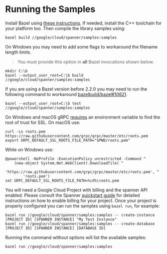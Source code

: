 # Running the Samples

Install Bazel using [these instructions][bazel-install]. If needed, install the
C++ toolchain for your platform too. Then compile the library samples using:

```console
bazel build //google/cloud/spanner/samples:samples
```

On Windows you may need to add some flags to workaround the filename length
limits.

> You must provide this option in **all** Bazel invocations shown below.

```console
mkdir C:\b
bazel --output_user_root=C:\b build //google/cloud/spanner/samples:samples
```

If you are using a Bazel version before 2.2.0 you may need to run the following command
to workaround [bazelbuild/bazel#10621](https://github.com/bazelbuild/bazel/issues/10621).

```console
bazel --output_user_root=C:\b test //google/cloud/spanner/samples:samples
```

On Windows and macOS gRPC [requires][grpc-roots-pem-bug] an environment variable
to find the root of trust for SSL. On macOS use:

```console
curl -Lo roots.pem https://raw.githubusercontent.com/grpc/grpc/master/etc/roots.pem
export GRPC_DEFAULT_SSL_ROOTS_FILE_PATH="$PWD/roots.pem"
```

While on Windows use:

```console
@powershell -NoProfile -ExecutionPolicy unrestricted -Command ^
    (new-object System.Net.WebClient).Downloadfile( ^
        'https://raw.githubusercontent.com/grpc/grpc/master/etc/roots.pem', ^
        'roots.pem')
set GRPC_DEFAULT_SSL_ROOTS_FILE_PATH=%cd%\roots.pem
```

You will need a Google Cloud Project with billing and the spanner API enabled.
Please consult the Spanner [quickstart guide][spanner-quickstart-link] for
detailed instructions on how to enable billing for your project.
Once your project is properly configured you can run the samples using
`bazel run`, for example:

```console
bazel run //google/cloud/spanner/samples:samples -- create-instance [PROJECT ID] [SPANNER INSTANCE] "My Test Instance"
bazel run //google/cloud/spanner/samples:samples -- create-database [PROJECT ID] [SPANNER INSTANCE] [DATABASE ID]
```

Running the command without options will list the available samples:

```console
bazel run //google/cloud/spanner/samples:samples
```

[bazel-install]: https://docs.bazel.build/versions/master/install.html
[spanner-quickstart-link]: https://cloud.google.com/spanner/docs/quickstart-console
[grpc-roots-pem-bug]: https://github.com/grpc/grpc/issues/16571
